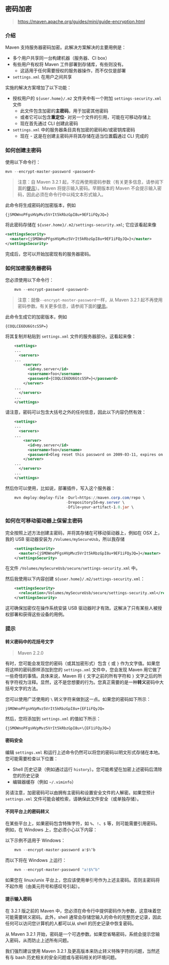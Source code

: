 ## 密码加密

> https://maven.apache.org/guides/mini/guide-encryption.html

### 介绍

Maven 支持服务器密码加密。此解决方案解决的主要用例是：

- 多个用户共享同一台构建机器（服务器、CI box）
- 有些用户有权将 Maven 工件部署到存储库，有些则没有。
  - 这适用于任何需要授权的服务器操作，而不仅仅是部署
- `settings.xml` 在用户之间共享

实施的解决方案增加了以下功能：

- 授权用户的 `${user.home}/.m2` 文件夹中有一个附加 `settings-security.xml` 文件
  - 此文件包含加密的**主密码**，用于加密其他密码
  - 或者它可以包含**重定位**- 对另一个文件的引用，可能在可移动存储上
  - 现在首先通过 CLI 创建此密码
- `settings.xml` 中的服务器条目具有加密的密码和/或密钥库密码
  - 现在 - 这是在创建主密码并将其存储在适当位置**后**通过 CLI 完成的

### 如何创建主密码

使用以下命令行：

```powershell
mvn --encrypt-master-password <password>
```

> 注意：自 Maven 3.2.1 起，不应再使用密码参数（有关更多信息，请参阅下面的[提示](https://maven.apache.org/guides/mini/guide-encryption.html#Tips)）。Maven 将提示输入密码。早期版本的 Maven 不会提示输入密码，因此必须在命令行中以纯文本形式输入。

此命令将生成密码的加密版本，例如

```
{jSMOWnoPFgsHVpMvz5VrIt5kRbzGpI8u+9EF1iFQyJQ=}
```

将此密码存储在 `${user.home}/.m2/settings-security.xml`; 它应该看起来像

```xml
<settingsSecurity>
  <master>{jSMOWnoPFgsHVpMvz5VrIt5kRbzGpI8u+9EF1iFQyJQ=}</master>
</settingsSecurity>
```

完成后，您可以开始加密现有的服务器密码。

### 如何加密服务器密码

您必须使用以下命令行：

```powershell
    mvn --encrypt-password <password>
```

> 注意：就像`--encrypt-master-password`一样，从 Maven 3.2.1 起不再使用密码参数。有关更多信息，请参阅下面的[提示](https://maven.apache.org/guides/mini/guide-encryption.html#Tips)。

此命令生成它的加密版本，例如

``` 
{COQLCE6DU6GtcS5P=}
```

将其复制并粘贴到 `settings.xml` 文件的服务器部分。这看起来像：

```xml
    <settings>
    ...
      <servers>
    ...
        <server>
          <id>my.server</id>
          <username>foo</username>
          <password>{COQLCE6DU6GtcS5P=}</password>
        </server>
    ...
      </servers>
    ...
    </settings>
```

请注意，密码可以包含大括号之外的任何信息，因此以下内容仍然有效：

```xml
    <settings>
    ...
      <servers>
    ...
        <server>
          <id>my.server</id>
          <username>foo</username>
          <password>Oleg reset this password on 2009-03-11, expires on 2009-04-11 {COQLCE6DU6GtcS5P=}</password>
        </server>
    ...
      </servers>
    ...
    </settings>
```

然后你可以使用，比如说，部署插件，写入这个服务器：

```powershell
    mvn deploy:deploy-file -Durl=https://maven.corp.com/repo \
                           -DrepositoryId=my.server \
                           -Dfile=your-artifact-1.0.jar \
```

### 如何在可移动驱动器上保留主密码

完全按照上述方法创建主密码，并将其存储在可移动驱动器上，例如在 OSX 上，我的 USB 驱动器安装为 `/Volumes/mySecureUsb`，所以我存储

```xml
    <settingsSecurity>
      <master>{jSMOWnoPFgsHVpMvz5VrIt5kRbzGpI8u+9EF1iFQyJQ=}</master>
    </settingsSecurity>
```

在文件 `/Volumes/mySecureUsb/secure/settings-security.xml` 中。

然后我使用以下内容创建 `${user.home}/.m2/settings-security.xml`：

```xml
    <settingsSecurity>
      <relocation>/Volumes/mySecureUsb/secure/settings-security.xml</relocation>
    </settingsSecurity>
```

这可确保加密仅在操作系统安装 USB 驱动器时才有效。这解决了只有某些人被授权部署和获得这些设备的用例。

### 提示

#### 转义密码中的花括号文字

> Maven 2.2.0

有时，您可能会发现您的密码（或其加密形式）包含 `{` 或 `}` 作为文字值。如果您将这样的密码原样添加到您的 `settings.xml` 文件中，您会发现 Maven 用它做了一些奇怪的事情。具体来说，Maven 将 `{` 文字之前的所有字符和 `}` 文字之后的所有字符视为注释。显然，这不是您想要的行为。您真正需要的是一种**转义**密码中大括号文字的方法。

您可以使用广泛使用的 `\` 转义字符来做到这一点。如果您的密码如下所示：

``` 
jSMOWnoPFgsHVpMvz5VrIt5kRbzGpI8u+{EF1iFQyJQ=
```

然后，您将添加到 `settings.xml` 的值如下所示：

```xml
{jSMOWnoPFgsHVpMvz5VrIt5kRbzGpI8u+\{EF1iFQyJQ=}
```

#### 密码安全

编辑 `settings.xml` 和运行上述命令仍然可以将您的密码以明文形式存储在本地。您可能需要检查以下位置：

- Shell 历史记录（例如通过运行 `history`）。您可能希望在加密上述密码后清除您的历史记录
- 编辑器缓存（例如 `~/.viminfo`）

另请注意，加密密码可以由拥有主密码和设置安全文件的人解密。如果您预计`settings.xml` 文件可能会被检索，请确保此文件安全（或单独存储）。

#### 不同平台上的密码转义

在某些平台上，如果密码包含特殊字符，如 `%`、`!`、`$` 等，则可能需要引用密码。例如，在 Windows 上，您必须小心以下内容：

以下示例不适用于 Windows：

```powershell
    mvn --encrypt-master-password a!$%^b
```

而以下将在 Windows 上运行：

```powershell
    mvn --encrypt-master-password "a!$%^b"
```

如果您在 linux/unix 平台上，您应该使用单引号作为上述主密码。否则主密码将不起作用（由美元符号和感叹号引起）。

#### 提示输入密码

在 3.2.1 版之前的 Maven 中，您必须在命令行中提供密码作为参数，这意味着您可能需要转义密码。此外，shell 通常会存储您输入的命令的完整历史记录，因此任何可以访问您计算机的人都可以从 shell 的历史记录中恢复密码。

从 Maven 3.2.1 开始，密码是一个可选参数。如果您省略密码，系统会提示您输入密码，从而防止上述所有问题。

我们强烈建议使用 Maven 3.2.1 及更高版本来防止转义特殊字符的问题，当然还有与 bash 历史相关的安全问题或与密码相关的环境问题。
